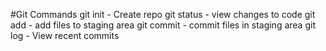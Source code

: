 #Git Commands
git init - Create repo
git status - view changes to code
git add - add files to staging area
git commit - commit files in staging area
git log - View recent commits